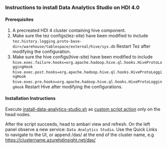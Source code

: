 
### Instructions to install Data Analytics Studio on HDI  4.0

#### Prerequisites
1. A precreated HDI 4 cluster containing hive component.
2. Make sure the tez configs(tez-site) have been modified to include ```tez.history.logging.proto-base-dir=/warehouse/tablespace/external/hive/sys.db```
Restart Tez after modifying the configuration.
3. Make sure the hive configs(hive-site) have been modified to include 
```hive.exec.failure.hooks=org.apache.hadoop.hive.ql.hooks.HiveProtoLoggingHook``` ```hive.exec.post.hooks=org.apache.hadoop.hive.ql.hooks.HiveProtoLoggingHook``` ```hive.exec.pre.hooks=org.apache.hadoop.hive.ql.hooks.HiveProtoLoggingHook```
Restart Hive after modifying the configurations.

#### Installation Instructions
Execute [install-data-analytics-studio.sh](install-data-analytics-studio.sh) as [custom script action](https://docs.microsoft.com/en-us/azure/hdinsight/hdinsight-hadoop-customize-cluster-linux) only on the head nodes.

After the script succeeds, head to ambari view and refresh. On the left panel observe a new service: ```Data Analytics Studio```.
Use the Quick Links to navigate to the UI, or append /das/ at the end of the cluster name, e.g https://clustername.azurehdinsight.net/das/
